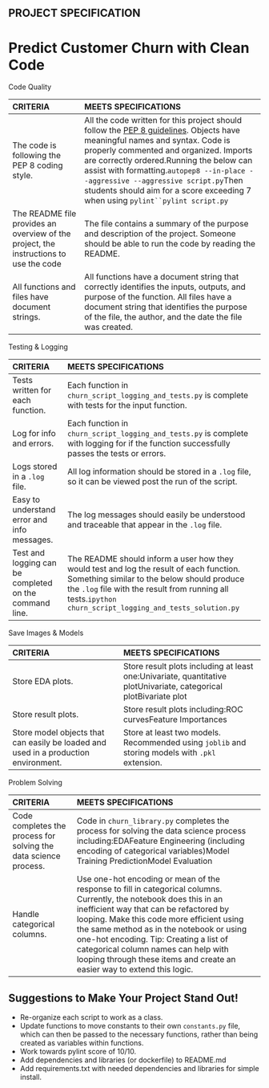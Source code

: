 ## PROJECT SPECIFICATION

# Predict Customer Churn with Clean Code

Code Quality

| CRITERIA                                                     | MEETS SPECIFICATIONS                                         |
| :----------------------------------------------------------- | :----------------------------------------------------------- |
| The code is following the PEP 8 coding style.                | All the code written for this project should follow the [PEP 8 guidelines](https://www.python.org/dev/peps/pep-0008/). Objects have meaningful names and syntax. Code is properly commented and organized. Imports are correctly ordered.Running the below can assist with formatting.` autopep8 --in-place --aggressive --aggressive script.py `Then students should aim for a score exceeding 7 when using `pylint``pylint script.py ` |
| The README file provides an overview of the project, the instructions to use the code | The file contains a summary of the purpose and description of the project. Someone should be able to run the code by reading the README. |
| All functions and files have document strings.               | All functions have a document string that correctly identifies the inputs, outputs, and purpose of the function. All files have a document string that identifies the purpose of the file, the author, and the date the file was created. |

Testing & Logging

| CRITERIA                                               | MEETS SPECIFICATIONS                                         |
| :----------------------------------------------------- | :----------------------------------------------------------- |
| Tests written for each function.                       | Each function in `churn_script_logging_and_tests.py` is complete with tests for the input function. |
| Log for info and errors.                               | Each function in `churn_script_logging_and_tests.py` is complete with logging for if the function successfully passes the tests or errors. |
| Logs stored in a `.log` file.                          | All log information should be stored in a `.log` file, so it can be viewed post the run of the script. |
| Easy to understand error and info messages.            | The log messages should easily be understood and traceable that appear in the `.log` file. |
| Test and logging can be completed on the command line. | The README should inform a user how they would test and log the result of each function. Something similar to the below should produce the `.log` file with the result from running all tests.`ipython churn_script_logging_and_tests_solution.py ` |

Save Images & Models

| CRITERIA                                                     | MEETS SPECIFICATIONS                                         |
| :----------------------------------------------------------- | :----------------------------------------------------------- |
| Store EDA plots.                                             | Store result plots including at least one:Univariate, quantitative plotUnivariate, categorical plotBivariate plot |
| Store result plots.                                          | Store result plots including:ROC curvesFeature Importances   |
| Store model objects that can easily be loaded and used in a production environment. | Store at least two models. Recommended using `joblib` and storing models with `.pkl` extension. |

Problem Solving

| CRITERIA                                                     | MEETS SPECIFICATIONS                                         |
| :----------------------------------------------------------- | :----------------------------------------------------------- |
| Code completes the process for solving the data science process. | Code in `churn_library.py` completes the process for solving the data science process including:EDAFeature Engineering (including encoding of categorical variables)Model Training PredictionModel Evaluation |
| Handle categorical columns.                                  | Use one-hot encoding or mean of the response to fill in categorical columns. Currently, the notebook does this in an inefficient way that can be refactored by looping. Make this code more efficient using the same method as in the notebook or using one-hot encoding. Tip: Creating a list of categorical column names can help with looping through these items and create an easier way to extend this logic. |



## Suggestions to Make Your Project Stand Out!

- Re-organize each script to work as a class.
- Update functions to move constants to their own `constants.py` file, which can then be passed to the necessary functions, rather than being created as variables within functions.
- Work towards pylint score of 10/10.
- Add dependencies and libraries (or dockerfile) to README.md
- Add requirements.txt with needed dependencies and libraries for simple install.
